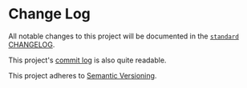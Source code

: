 # Change Log

All notable changes to this project will be documented in the
[`standard` CHANGELOG](https://github.com/feross/standard/blob/master/CHANGELOG.md).

This project's
[commit log](https://github.com/feross/eslint-config-standard/commits/master) is
also quite readable.

This project adheres to [Semantic Versioning](https://semver.org/).
